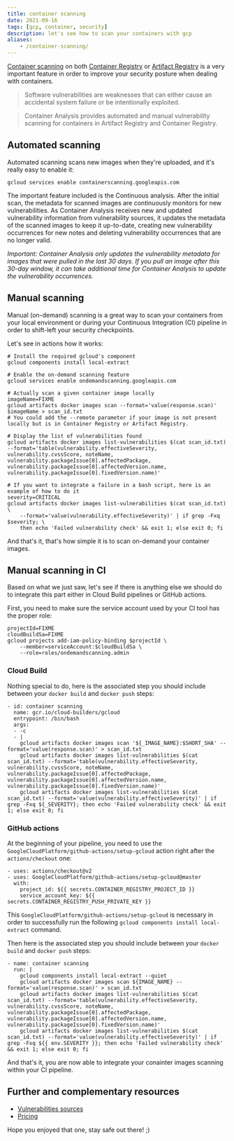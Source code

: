 ```yaml
---
title: container scanning
date: 2021-09-16
tags: [gcp, container, security]
description: let's see how to scan your containers with gcp
aliases:
    - /container-scanning/
---
```

[Container scanning](https://cloud.google.com/container-analysis/docs/container-scanning-overview) on both [Container Registry]() or [Artifact Registry]() is a very important feature in order to improve your security posture when dealing with containers.

> Software vulnerabilities are weaknesses that can either cause an accidental system failure or be intentionally exploited.

> Container Analysis provides automated and manual vulnerability scanning for containers in Artifact Registry and Container Registry.

## Automated scanning

Automated scanning scans new images when they're uploaded, and it's really easy to enable it:
```
gcloud services enable containerscanning.googleapis.com
```

The important feature included is the Continuous analysis. After the initial scan, the metadata for scanned images are continuously monitors for new vulnerabilities. As Container Analysis receives new and updated vulnerability information from vulnerability sources, it updates the metadata of the scanned images to keep it up-to-date, creating new vulnerability occurrences for new notes and deleting vulnerability occurrences that are no longer valid.

_Important: Container Analysis only updates the vulnerability metadata for images that were pulled in the last 30 days. If you pull an image after this 30-day window, it can take additional time for Container Analysis to update the vulnerability occurrences._

## Manual scanning

Manual (on-demand) scanning is a great way to scan your containers from your local environment or during your Continuous Integration (CI) pipeline in order to shift-left your security checkpoints.

Let's see in actions how it works:
```
# Install the required gcloud's component
gcloud components install local-extract

# Enable the on-demand scanning feature
gcloud services enable ondemandscanning.googleapis.com

# Actually scan a given container image locally
imageName=FIXME
gcloud artifacts docker images scan --format='value(response.scan)' $imageName > scan_id.txt
# You could add the --remote parameter if your image is not present locally but is in Container Registry or Artifact Registry.

# Display the list of vulnerabilities found
gcloud artifacts docker images list-vulnerabilities $(cat scan_id.txt) --format='table(vulnerability.effectiveSeverity, vulnerability.cvssScore, noteName, vulnerability.packageIssue[0].affectedPackage, vulnerability.packageIssue[0].affectedVersion.name, vulnerability.packageIssue[0].fixedVersion.name)'

# If you want to integrate a failure in a bash script, here is an example of how to do it
severity=CRITICAL
gcloud artifacts docker images list-vulnerabilities $(cat scan_id.txt) \
    --format='value(vulnerability.effectiveSeverity)' | if grep -Fxq $severity; \
    then echo 'Failed vulnerability check' && exit 1; else exit 0; fi
```

And that's it, that's how simple it is to scan on-demand your container images.

## Manual scanning in CI

Based on what we just saw, let's see if there is anything else we should do to integrate this part either in Cloud Build pipelines or GitHub actions.

First, you need to make sure the service account used by your CI tool has the proper role:
```
projectId=FIXME
cloudBuildSa=FIXME
gcloud projects add-iam-policy-binding $projectId \
    --member=serviceAccount:$cloudBuildSa \
    --role=roles/ondemandscanning.admin
```

### Cloud Build

Nothing special to do, here is the associated step you should include between your `docker build` and `docker push` steps:
```
- id: container scanning
  name: gcr.io/cloud-builders/gcloud
  entrypoint: /bin/bash
  args:
  - -c
  - |
    gcloud artifacts docker images scan '${_IMAGE_NAME}:$SHORT_SHA' --format='value(response.scan)' > scan_id.txt
    gcloud artifacts docker images list-vulnerabilities $(cat scan_id.txt) --format='table(vulnerability.effectiveSeverity, vulnerability.cvssScore, noteName, vulnerability.packageIssue[0].affectedPackage, vulnerability.packageIssue[0].affectedVersion.name, vulnerability.packageIssue[0].fixedVersion.name)'
    gcloud artifacts docker images list-vulnerabilities $(cat scan_id.txt) --format='value(vulnerability.effectiveSeverity)' | if grep -Fxq ${_SEVERITY}; then echo 'Failed vulnerability check' && exit 1; else exit 0; fi
```

### GitHub actions

At the beginning of your pipeline, you need to use the `GoogleCloudPlatform/github-actions/setup-gcloud` action right after the `actions/checkout` one:

```
- uses: actions/checkout@v2
- uses: GoogleCloudPlatform/github-actions/setup-gcloud@master
  with:
    project_id: ${{ secrets.CONTAINER_REGISTRY_PROJECT_ID }}
    service_account_key: ${{ secrets.CONTAINER_REGISTRY_PUSH_PRIVATE_KEY }}
```
This `GoogleCloudPlatform/github-actions/setup-gcloud` is necessary in order to successfully run the following `gcloud components install local-extract` command.

Then here is the associated step you should include between your `docker build` and `docker push` steps:
```
- name: container scanning
  run: |
    gcloud components install local-extract --quiet
    gcloud artifacts docker images scan ${IMAGE_NAME} --format='value(response.scan)' > scan_id.txt
    gcloud artifacts docker images list-vulnerabilities $(cat scan_id.txt) --format='table(vulnerability.effectiveSeverity, vulnerability.cvssScore, noteName, vulnerability.packageIssue[0].affectedPackage, vulnerability.packageIssue[0].affectedVersion.name, vulnerability.packageIssue[0].fixedVersion.name)'
    gcloud artifacts docker images list-vulnerabilities $(cat scan_id.txt) --format='value(vulnerability.effectiveSeverity)' | if grep -Fxq ${{ env.SEVERITY }}; then echo 'Failed vulnerability check' && exit 1; else exit 0; fi
```

And that's it, you are now able to integrate your conainter images scanning within your CI pipeline.

## Further and complementary resources

- [Vulnerabilities sources](https://cloud.google.com/container-analysis/docs/container-scanning-overview#sources)
- [Pricing](https://cloud.google.com/container-analysis/pricing#vulnz)

Hope you enjoyed that one, stay safe out there! ;)